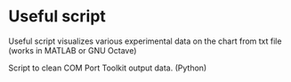 # Useful script
Useful script visualizes various experimental data on the chart from txt file (works in MATLAB or GNU Octave)

Script to clean COM Port Toolkit output data. (Python)
